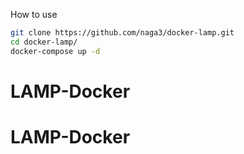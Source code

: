 How to use

```bash
git clone https://github.com/naga3/docker-lamp.git
cd docker-lamp/
docker-compose up -d
```
# LAMP-Docker
# LAMP-Docker
